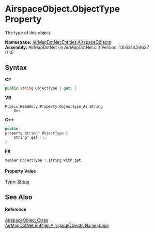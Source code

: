 # AirspaceObject.ObjectType Property 
 

The type of this object.

**Namespace:**&nbsp;<a href="N_AirMapDotNet_Entities_AirspaceObjects">AirMapDotNet.Entities.AirspaceObjects</a><br />**Assembly:**&nbsp;AirMapDotNet (in AirMapDotNet.dll) Version: 1.0.6313.34627 (1.0)

## Syntax

**C#**<br />
``` C#
public string ObjectType { get; }
```

**VB**<br />
``` VB
Public ReadOnly Property ObjectType As String
	Get
```

**C++**<br />
``` C++
public:
property String^ ObjectType {
	String^ get ();
}
```

**F#**<br />
``` F#
member ObjectType : string with get

```


#### Property Value
Type: <a href="http://msdn2.microsoft.com/en-us/library/s1wwdcbf" target="_blank">String</a>

## See Also


#### Reference
<a href="T_AirMapDotNet_Entities_AirspaceObjects_AirspaceObject">AirspaceObject Class</a><br /><a href="N_AirMapDotNet_Entities_AirspaceObjects">AirMapDotNet.Entities.AirspaceObjects Namespace</a><br />